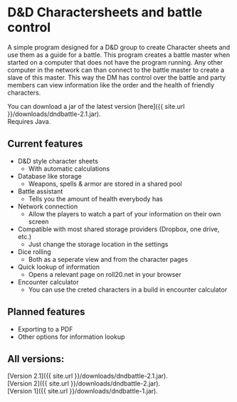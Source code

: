 # D&D Charactersheets and battle control
A simple program designed for a D&amp;D group to create Character sheets and use them as a guide for a battle. This program creates a battle master when started on a computer that does not have the program running. Any other computer in the network can than connect to the battle master to create a slave of this master. This way the DM has control over the battle and party members can view information like the order and the health of friendly characters.

You can download a jar of the latest version [here]({{ site.url }}/downloads/dndbattle-2.1.jar).  
Requires Java.

## Current features
* D&D style character sheets
  * With automatic calculations
* Database like storage
  * Weapons, spells & armor are stored in a shared pool
* Battle assistant
  * Tells you the amount of health everybody has
* Network connection
  * Allow the players to watch a part of your information on their own screen
* Compatible with most shared storage providers (Dropbox, one drive, etc.)
  * Just change the storage location in the settings
* Dice rolling
  * Both as a seperate view and from the character pages
* Quick lookup of information
  * Opens a relevant page on roll20.net in your browser
* Encounter calculator
  * You can use the creted characters in a build in encounter calculator

## Planned features
* Exporting to a PDF
* Other options for information lookup

## All versions:
[Version 2.1]({{ site.url }}/downloads/dndbattle-2.1.jar).  
[Version 2]({{ site.url }}/downloads/dndbattle-2.jar).  
[Version 1]({{ site.url }}/downloads/dndbattle-1.jar).